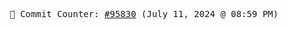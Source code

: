 <p align="center">
    <samp>
        📮 Commit Counter: <a href="https://github.com/Javascript-void0/Javascript-void0/commits/main">#95830</a> (July 11, 2024 @ 08:59 PM)
    </samp>
</p>